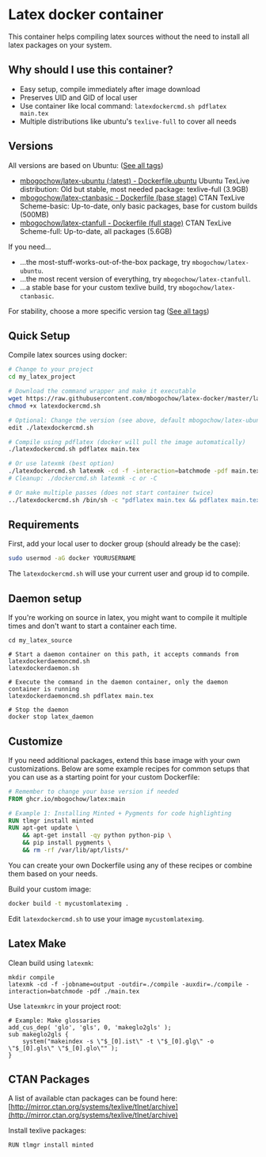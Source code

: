# Latex docker container

This container helps compiling latex sources without the need to install all latex packages on your system.

## Why should I use this container?

- Easy setup, compile immediately after image download
- Preserves UID and GID of local user
- Use container like local command: `latexdockercmd.sh pdflatex main.tex`
- Multiple distributions like ubuntu's `texlive-full` to cover all needs

## Versions

All versions are based on Ubuntu: ([See all tags](https://github.com/mbogochow/latex-docker/pkgs/container/latex))

- [mbogochow/latex-ubuntu (:latest) - Dockerfile.ubuntu](Dockerfile.ubuntu) Ubuntu TexLive distribution: Old but stable, most needed package: texlive-full (3.9GB)
- [mbogochow/latex-ctanbasic - Dockerfile (base stage)](Dockerfile) CTAN TexLive Scheme-basic: Up-to-date, only basic packages, base for custom builds (500MB)
- [mbogochow/latex-ctanfull - Dockerfile (full stage)](Dockerfile) CTAN TexLive Scheme-full: Up-to-date, all packages (5.6GB)

If you need...

- ...the most-stuff-works-out-of-the-box package, try `mbogochow/latex-ubuntu`.
- ...the most recent version of everything, try `mbogochow/latex-ctanfull`.
- ...a stable base for your custom texlive build, try `mbogochow/latex-ctanbasic`.

For stability, choose a more specific version tag ([See all tags](https://github.com/mbogochow/latex-docker/pkgs/container/latex))

## Quick Setup

Compile latex sources using docker:

```bash
# Change to your project
cd my_latex_project

# Download the command wrapper and make it executable
wget https://raw.githubusercontent.com/mbogochow/latex-docker/master/latexdockercmd.sh
chmod +x latexdockercmd.sh

# Optional: Change the version (see above, default mbogochow/latex-ubuntu)
edit ./latexdockercmd.sh

# Compile using pdflatex (docker will pull the image automatically)
./latexdockercmd.sh pdflatex main.tex

# Or use latexmk (best option)
./latexdockercmd.sh latexmk -cd -f -interaction=batchmode -pdf main.tex
# Cleanup: ./dockercmd.sh latexmk -c or -C

# Or make multiple passes (does not start container twice)
../latexdockercmd.sh /bin/sh -c "pdflatex main.tex && pdflatex main.tex"
```

## Requirements

First, add your local user to docker group (should already be the case):

```bash
sudo usermod -aG docker YOURUSERNAME
```

The `latexdockercmd.sh` will use your current user and group id to compile.

## Daemon setup

If you're working on source in latex, you might want to compile it multiple times and don't want to start a container each time.

```
cd my_latex_source

# Start a daemon container on this path, it accepts commands from latexdockerdaemoncmd.sh
latexdockerdaemon.sh

# Execute the command in the daemon container, only the daemon container is running
latexdockerdaemoncmd.sh pdflatex main.tex

# Stop the daemon
docker stop latex_daemon
```

## Customize

If you need additional packages, extend this base image with your own customizations. Below are some example recipes for common setups that you can use as a starting point for your custom Dockerfile:

```dockerfile
# Remember to change your base version if needed
FROM ghcr.io/mbogochow/latex:main

# Example 1: Installing Minted + Pygments for code highlighting
RUN tlmgr install minted
RUN apt-get update \
    && apt-get install -qy python python-pip \
    && pip install pygments \
    && rm -rf /var/lib/apt/lists/*
```

You can create your own Dockerfile using any of these recipes or combine them based on your needs.

Build your custom image:

```bash
docker build -t mycustomlateximg .
```

Edit `latexdockercmd.sh` to use your image `mycustomlateximg`.

## Latex Make

Clean build using `latexmk`:

```
mkdir compile
latexmk -cd -f -jobname=output -outdir=./compile -auxdir=./compile -interaction=batchmode -pdf ./main.tex
```

Use `latexmkrc` in your project root:

```
# Example: Make glossaries
add_cus_dep( 'glo', 'gls', 0, 'makeglo2gls' );
sub makeglo2gls {
    system("makeindex -s \"$_[0].ist\" -t \"$_[0].glg\" -o \"$_[0].gls\" \"$_[0].glo\"" );
}
```

## CTAN Packages

A list of available ctan packages can be found here: [http://mirror.ctan.org/systems/texlive/tlnet/archive](http://mirror.ctan.org/systems/texlive/tlnet/archive)

Install texlive packages:

```
RUN tlmgr install minted
```
